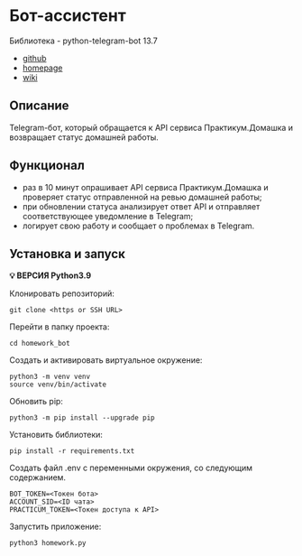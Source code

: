 # Бот-ассистент

Библиотека - python-telegram-bot 13.7
- [github](https://github.com/python-telegram-bot/python-telegram-bot)
- [homepage](https://python-telegram-bot.org)
- [wiki](https://github.com/python-telegram-bot/v13.x-wiki/wiki)

## Описание
Telegram-бот, который обращается к API сервиса Практикум.Домашка и возвращает статус
домашней работы.

## Функционал
- раз в 10 минут опрашивает API сервиса Практикум.Домашка и проверяет статус 
отправленной на ревью домашней работы;
- при обновлении статуса анализирует ответ API и отправляет соответствующее 
уведомление в Telegram;
- логирует свою работу и сообщает о проблемах в Telegram.


## Установка и запуск
**💡 ВЕРСИЯ Python3.9**

Клонировать репозиторий:
```
git clone <https or SSH URL>
```

Перейти в папку проекта:
```
cd homework_bot
```

Создать и активировать виртуальное окружение:
```
python3 -m venv venv
source venv/bin/activate
```

Обновить pip:
```
python3 -m pip install --upgrade pip
```

Установить библиотеки:
```
pip install -r requirements.txt
```

Создать файл .env с переменными окружения, со следующим содержанием.
```
BOT_TOKEN=<Токен бота>
ACCOUNT_SID=<ID чата>
PRACTICUM_TOKEN=<Токен доступа к API>
```

Запустить приложение:
```
python3 homework.py
```
